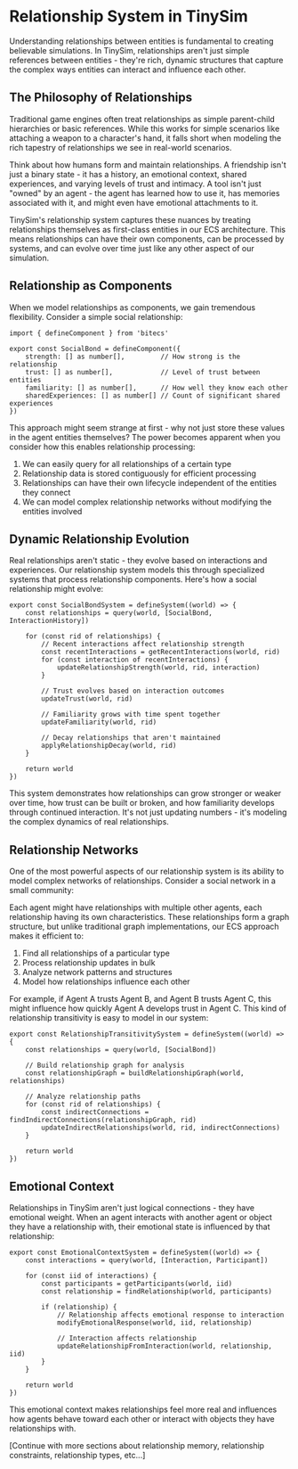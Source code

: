 # Relationship System in TinySim

Understanding relationships between entities is fundamental to creating believable simulations. In TinySim, relationships aren't just simple references between entities - they're rich, dynamic structures that capture the complex ways entities can interact and influence each other.

## The Philosophy of Relationships

Traditional game engines often treat relationships as simple parent-child hierarchies or basic references. While this works for simple scenarios like attaching a weapon to a character's hand, it falls short when modeling the rich tapestry of relationships we see in real-world scenarios.

Think about how humans form and maintain relationships. A friendship isn't just a binary state - it has a history, an emotional context, shared experiences, and varying levels of trust and intimacy. A tool isn't just "owned" by an agent - the agent has learned how to use it, has memories associated with it, and might even have emotional attachments to it.

TinySim's relationship system captures these nuances by treating relationships themselves as first-class entities in our ECS architecture. This means relationships can have their own components, can be processed by systems, and can evolve over time just like any other aspect of our simulation.

## Relationship as Components

When we model relationships as components, we gain tremendous flexibility. Consider a simple social relationship:

    import { defineComponent } from 'bitecs'

    export const SocialBond = defineComponent({
        strength: [] as number[],         // How strong is the relationship
        trust: [] as number[],            // Level of trust between entities
        familiarity: [] as number[],      // How well they know each other
        sharedExperiences: [] as number[] // Count of significant shared experiences
    })

This approach might seem strange at first - why not just store these values in the agent entities themselves? The power becomes apparent when you consider how this enables relationship processing:

1. We can easily query for all relationships of a certain type
2. Relationship data is stored contiguously for efficient processing
3. Relationships can have their own lifecycle independent of the entities they connect
4. We can model complex relationship networks without modifying the entities involved

## Dynamic Relationship Evolution

Real relationships aren't static - they evolve based on interactions and experiences. Our relationship system models this through specialized systems that process relationship components. Here's how a social relationship might evolve:

    export const SocialBondSystem = defineSystem((world) => {
        const relationships = query(world, [SocialBond, InteractionHistory])

        for (const rid of relationships) {
            // Recent interactions affect relationship strength
            const recentInteractions = getRecentInteractions(world, rid)
            for (const interaction of recentInteractions) {
                updateRelationshipStrength(world, rid, interaction)
            }

            // Trust evolves based on interaction outcomes
            updateTrust(world, rid)

            // Familiarity grows with time spent together
            updateFamiliarity(world, rid)

            // Decay relationships that aren't maintained
            applyRelationshipDecay(world, rid)
        }

        return world
    })

This system demonstrates how relationships can grow stronger or weaker over time, how trust can be built or broken, and how familiarity develops through continued interaction. It's not just updating numbers - it's modeling the complex dynamics of real relationships.

## Relationship Networks

One of the most powerful aspects of our relationship system is its ability to model complex networks of relationships. Consider a social network in a small community:

Each agent might have relationships with multiple other agents, each relationship having its own characteristics. These relationships form a graph structure, but unlike traditional graph implementations, our ECS approach makes it efficient to:

1. Find all relationships of a particular type
2. Process relationship updates in bulk
3. Analyze network patterns and structures
4. Model how relationships influence each other

For example, if Agent A trusts Agent B, and Agent B trusts Agent C, this might influence how quickly Agent A develops trust in Agent C. This kind of relationship transitivity is easy to model in our system:

    export const RelationshipTransitivitySystem = defineSystem((world) => {
        const relationships = query(world, [SocialBond])

        // Build relationship graph for analysis
        const relationshipGraph = buildRelationshipGraph(world, relationships)

        // Analyze relationship paths
        for (const rid of relationships) {
            const indirectConnections = findIndirectConnections(relationshipGraph, rid)
            updateIndirectRelationships(world, rid, indirectConnections)
        }

        return world
    })

## Emotional Context

Relationships in TinySim aren't just logical connections - they have emotional weight. When an agent interacts with another agent or object they have a relationship with, their emotional state is influenced by that relationship:

    export const EmotionalContextSystem = defineSystem((world) => {
        const interactions = query(world, [Interaction, Participant])

        for (const iid of interactions) {
            const participants = getParticipants(world, iid)
            const relationship = findRelationship(world, participants)

            if (relationship) {
                // Relationship affects emotional response to interaction
                modifyEmotionalResponse(world, iid, relationship)

                // Interaction affects relationship
                updateRelationshipFromInteraction(world, relationship, iid)
            }
        }

        return world
    })

This emotional context makes relationships feel more real and influences how agents behave toward each other or interact with objects they have relationships with.

[Continue with more sections about relationship memory, relationship constraints, relationship types, etc...]
